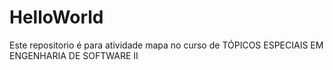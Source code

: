 # HelloWorld
Este repositorio é para atividade mapa no curso de TÓPICOS ESPECIAIS EM ENGENHARIA DE SOFTWARE II
